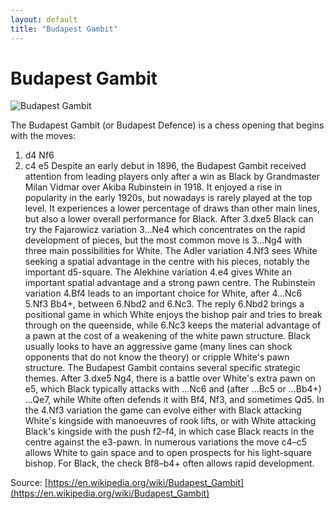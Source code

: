 ```yaml
---
layout: default
title: "Budapest Gambit"
---
```


# Budapest Gambit

![Budapest Gambit](https://www.thechesswebsite.com/wp-content/uploads/2012/07/budapest_big.jpg)

The Budapest Gambit (or Budapest Defence) is a chess opening that begins with the moves:

1. d4 Nf6
2. c4 e5
Despite an early debut in 1896, the Budapest Gambit received attention from leading players only after a win as Black by Grandmaster Milan Vidmar over Akiba Rubinstein in 1918. It enjoyed a rise in popularity in the early 1920s, but nowadays is rarely played at the top level. It experiences a lower percentage of draws than other main lines, but also a lower overall performance for Black.
After 3.dxe5 Black can try the Fajarowicz variation 3...Ne4 which concentrates on the rapid development of pieces, but the most common move is 3...Ng4 with three main possibilities for White. The Adler variation 4.Nf3 sees White seeking a spatial advantage in the centre with his pieces, notably the important d5-square. The Alekhine variation 4.e4 gives White an important spatial advantage and a strong pawn centre. The Rubinstein variation 4.Bf4 leads to an important choice for White, after 4...Nc6 5.Nf3 Bb4+, between 6.Nbd2 and 6.Nc3. The reply 6.Nbd2 brings a positional game in which White enjoys the bishop pair and tries to break through on the queenside, while 6.Nc3 keeps the material advantage of a pawn at the cost of a weakening of the white pawn structure. Black usually looks to have an aggressive game (many lines can shock opponents that do not know the theory) or cripple White's pawn structure.
The Budapest Gambit contains several specific strategic themes. After 3.dxe5 Ng4, there is a battle over White's extra pawn on e5, which Black typically attacks with ...Nc6 and (after ...Bc5 or ...Bb4+) ...Qe7, while White often defends it with Bf4, Nf3, and sometimes Qd5. In the 4.Nf3 variation the game can evolve either with Black attacking White's kingside with manoeuvres of rook lifts, or with White attacking Black's kingside with the push f2–f4, in which case Black reacts in the centre against the e3-pawn. In numerous variations the move c4–c5 allows White to gain space and to open prospects for his light-square bishop. For Black, the check Bf8–b4+ often allows rapid development.

Source: [https://en.wikipedia.org/wiki/Budapest_Gambit](https://en.wikipedia.org/wiki/Budapest_Gambit)
